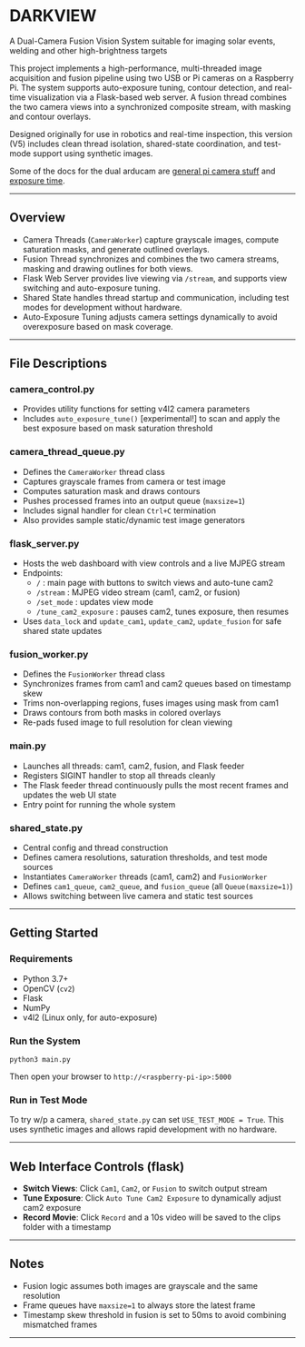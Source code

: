 # DARKVIEW 
A Dual-Camera Fusion Vision System suitable for imaging solar events, welding and other high-brightness targets

This project implements a high-performance, multi-threaded image acquisition and fusion pipeline using two USB or Pi cameras on a Raspberry Pi. The system supports auto-exposure tuning, contour detection, and real-time visualization via a Flask-based web server. A fusion thread combines the two camera views into a synchronized composite stream, with masking and contour overlays.

Designed originally for use in robotics and real-time inspection, this version (V5) includes clean thread isolation, shared-state coordination, and test-mode support using synthetic images.

Some of the docs for the dual arducam are [general pi camera stuff](https://docs.arducam.com/Raspberry-Pi-Camera/Pivariety-Camera/Quick-Start-Guide/) and [exposure time](https://docs.arducam.com/UVC-Camera/Adjust-the-minimum-exposure-time/).

---

## Overview

- Camera Threads (`CameraWorker`) capture grayscale images, compute saturation masks, and generate outlined overlays.
- Fusion Thread synchronizes and combines the two camera streams, masking and drawing outlines for both views.
- Flask Web Server provides live viewing via `/stream`, and supports view switching and auto-exposure tuning.
- Shared State handles thread startup and communication, including test modes for development without hardware.
- Auto-Exposure Tuning adjusts camera settings dynamically to avoid overexposure based on mask coverage.

---

## File Descriptions

### camera_control.py
- Provides utility functions for setting v4l2 camera parameters
- Includes `auto_exposure_tune()` [experimental!] to scan and apply the best exposure based on mask saturation threshold

### camera_thread_queue.py
- Defines the `CameraWorker` thread class
- Captures grayscale frames from camera or test image
- Computes saturation mask and draws contours
- Pushes processed frames into an output queue (`maxsize=1`)
- Includes signal handler for clean `Ctrl+C` termination
- Also provides sample static/dynamic test image generators

### flask_server.py
- Hosts the web dashboard with view controls and a live MJPEG stream
- Endpoints:
  - `/` : main page with buttons to switch views and auto-tune cam2
  - `/stream` : MJPEG video stream (cam1, cam2, or fusion)
  - `/set_mode` : updates view mode
  - `/tune_cam2_exposure` : pauses cam2, tunes exposure, then resumes
- Uses `data_lock` and `update_cam1`, `update_cam2`, `update_fusion` for safe shared state updates

### fusion_worker.py
- Defines the `FusionWorker` thread class
- Synchronizes frames from cam1 and cam2 queues based on timestamp skew
- Trims non-overlapping regions, fuses images using mask from cam1
- Draws contours from both masks in colored overlays
- Re-pads fused image to full resolution for clean viewing

### main.py
- Launches all threads: cam1, cam2, fusion, and Flask feeder
- Registers SIGINT handler to stop all threads cleanly
- The Flask feeder thread continuously pulls the most recent frames and updates the web UI state
- Entry point for running the whole system

### shared_state.py
- Central config and thread construction
- Defines camera resolutions, saturation thresholds, and test mode sources
- Instantiates `CameraWorker` threads (cam1, cam2) and `FusionWorker`
- Defines `cam1_queue`, `cam2_queue`, and `fusion_queue` (all `Queue(maxsize=1)`)
- Allows switching between live camera and static test sources

---

## Getting Started

### Requirements
- Python 3.7+
- OpenCV (`cv2`)
- Flask
- NumPy
- v4l2 (Linux only, for auto-exposure)

### Run the System

    python3 main.py

Then open your browser to `http://<raspberry-pi-ip>:5000`

### Run in Test Mode
To try w/p a camera, `shared_state.py` can set `USE_TEST_MODE = True`. This uses synthetic images and allows rapid development with no hardware.

---

## Web Interface Controls (flask)

- **Switch Views**: Click `Cam1`, `Cam2`, or `Fusion` to switch output stream
- **Tune Exposure**: Click `Auto Tune Cam2 Exposure` to dynamically adjust cam2 exposure
- **Record Movie**: Click `Record` and a 10s video will be saved to the clips folder with a timestamp
---

## Notes

- Fusion logic assumes both images are grayscale and the same resolution
- Frame queues have `maxsize=1` to always store the latest frame
- Timestamp skew threshold in fusion is set to 50ms to avoid combining mismatched frames

---

